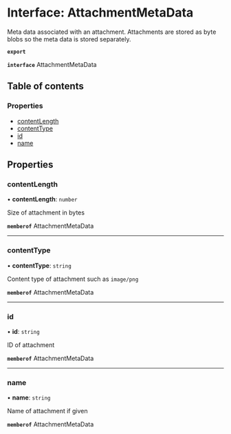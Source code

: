 # Interface: AttachmentMetaData

Meta data associated with an attachment. Attachments are stored as byte blobs so the meta data is stored separately.

**`export`**

**`interface`** AttachmentMetaData

## Table of contents

### Properties

- [contentLength](AttachmentMetaData.md#contentlength)
- [contentType](AttachmentMetaData.md#contenttype)
- [id](AttachmentMetaData.md#id)
- [name](AttachmentMetaData.md#name)

## Properties

### contentLength

• **contentLength**: `number`

Size of attachment in bytes

**`memberof`** AttachmentMetaData

___

### contentType

• **contentType**: `string`

Content type of attachment such as `image/png`

**`memberof`** AttachmentMetaData

___

### id

• **id**: `string`

ID of attachment

**`memberof`** AttachmentMetaData

___

### name

• **name**: `string`

Name of attachment if given

**`memberof`** AttachmentMetaData
